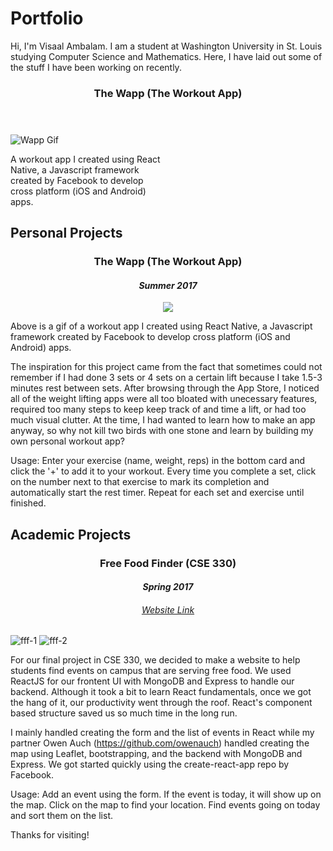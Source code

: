   <!-- Compiled and minified CSS W3-->
<link rel="stylesheet" href="https://www.w3schools.com/w3css/4/w3.css">

# Portfolio
Hi, I'm Visaal Ambalam. I am a student at Washington University in St. Louis studying Computer Science and Mathematics. Here, I have laid out some of the stuff I have been working on recently.

<div class="w3-card-4 w3-animate-zoom">
  <header class="w3-container w3-center w3-margin">
    <h3>The Wapp (The Workout App)</h3>
  </header>

  <div class="w3-container w3-col w3-margin" style="width:50%">
    <img src="visaals.github.io/img/resized_wapp.gif" alt="Wapp Gif">
  </div>

  <div class="w3-container w3-col w3-margin" style="width:50%">
    <p>A workout app I created using React Native, a Javascript framework created by Facebook to develop cross platform (iOS and Android) apps.</p>
  </div>

</div>


## Personal Projects

<h3 align="center">
The Wapp (The Workout App)
</h3>
<h4 align="center"><i>
Summer 2017
</i></h4>  

<p align="center"><img src="visaals.github.io/img/resized_wapp.gif"/></p>

Above is a gif of a workout app I created using React Native, a Javascript framework created by Facebook to develop cross platform (iOS and Android) apps. 

The inspiration for this project came from the fact that sometimes could not remember if I had done 3 sets or 4 sets on a certain lift because I take 1.5-3 minutes rest between sets. After browsing through the App Store, I noticed all of the weight lifting apps were all too bloated with unecessary features, required too many steps to keep keep track of and time a lift, or had too much visual clutter. At the time, I had wanted to learn how to make an app anyway, so why not kill two birds with one stone and learn by building my own personal workout app?

Usage: Enter your exercise (name, weight, reps) in the bottom card and click the '+' to add it to your workout. Every time you complete a set, click on the number next to that exercise to mark its completion and automatically start the rest timer. Repeat for each set and exercise until finished. 


## Academic Projects
<div align="center">
<h3> Free Food Finder (CSE 330) </h3>
<h4> <i>Spring 2017</i> </h4>
<h6> <a href="http://free-food-finder.s3-website.us-east-2.amazonaws.com/"> Website Link </a> </h6>
</div>

![fff-1](visaals.github.io/img/fff_1.png)
![fff-2](visaals.github.io/img/fff_2.png)

For our final project in CSE 330, we decided to make a website to help students find events on campus that are serving free food. We used ReactJS for our frontent UI with MongoDB and Express to handle our backend. Although it took a bit to learn React fundamentals, once we got the hang of it, our productivity went through the roof. React's component based structure saved us so much time in the long run.   

I mainly handled creating the form and the list of events in React while my partner Owen Auch (https://github.com/owenauch) handled creating the map using Leaflet, bootstrapping, and the backend with MongoDB and Express. We got started quickly using the create-react-app repo by Facebook.

Usage: Add an event using the form. If the event is today, it will show up on the map. Click on the map to find your location. Find events going on today and sort them on the list.








Thanks for visiting!

